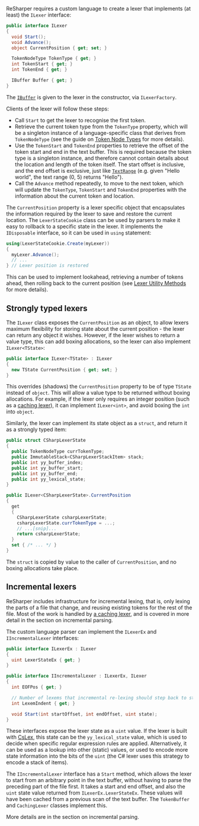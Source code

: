 [//]: # (title: Implementing a lexer)

ReSharper requires a custom language to create a lexer that implements (at least) the `ILexer` interface:

```csharp
public interface ILexer
{
  void Start();
  void Advance();
  object CurrentPosition { get; set; }

  TokenNodeType TokenType { get; }
  int TokenStart { get; }
  int TokenEnd { get; }

  IBuffer Buffer { get; }
}
```

The [`IBuffer`](TextBuffers.md) is given to the lexer in the constructor, via `ILexerFactory`.

Clients of the lexer will follow these steps:

* Call `Start` to get the lexer to recognise the first token.
* Retrieve the current token type from the `TokenType` property, which will be a singleton instance of a language-specific class that derives from `TokenNodeType` (see the guide on [Token Node Types](TokenNodeTypes.md) for more details).
* Use the `TokenStart` and `TokenEnd` properties to retrieve the offset of the token start and end in the text buffer. This is required because the token type is a singleton instance, and therefore cannot contain details about the location and length of the token itself. The start offset is inclusive, and the end offset is exclusive, just like [`TextRange`](TextBuffers.md#text-range) (e.g. given "Hello world", the text range (0, 5) returns "Hello").
* Call the `Advance` method repeatedly, to move to the next token, which will update the `TokenType`, `TokenStart` and `TokenEnd` properties with the information about the current token and location.

The `CurrentPosition` property is a lexer specific object that encapsulates the information required by the lexer to save and restore the current location. The `LexerStateCookie` class can be used by parsers to make it easy to rollback to a specific state in the lexer. It implements the `IDisposable` interface, so it can be used in `using` statement:

```csharp
using(LexerStateCookie.Create(myLexer))
{
  myLexer.Advance();
  // ...
} // Lexer position is restored
```

This can be used to implement lookahead, retrieving a number of tokens ahead, then rolling back to the current position (see [Lexer Utility Methods](LexerUtil.md) for more details).

## Strongly typed lexers

The `ILexer` class exposes the `CurrentPosition` as an object, to allow lexers maximum flexibility for storing state about the current position - the lexer can return any object it wishes. However, if the lexer wishes to return a value type, this can add boxing allocations, so the lexer can also implement `ILexer<TState>`:

```csharp
public interface ILexer<TState> : ILexer
{
  new TState CurrentPosition { get; set; }
}
```

This overrides (shadows) the `CurrentPosition` property to be of type `TState` instead of `object`. This will allow a value type to be returned without boxing allocations. For example, if the lexer only requires an integer position (such as a [caching lexer](CachingLexers.md)), it can implement `ILexer<int>`, and avoid boxing the `int` into `object`.

Similarly, the lexer can implement its state object as a `struct`, and return it as a strongly typed item:

```csharp
public struct CSharpLexerState
{
  public TokenNodeType currTokenType;
  public ImmutableStack<CSharpLexerStackItem> stack;
  public int yy_buffer_index;
  public int yy_buffer_start;
  public int yy_buffer_end;
  public int yy_lexical_state;
}

public ILexer<CSharpLexerState>.CurrentPosition
{
  get
  {
    CSharpLexerState csharpLexerState;
    csharpLexerState.currTokenType = ...;
    // ...[snip]...
    return csharpLexerState;
  }
  set { /* ... */ }
}
```

The `struct` is copied by value to the caller of `CurrentPosition`, and no boxing allocations take place.

## Incremental lexers

ReSharper includes infrastructure for incremental lexing, that is, only lexing the parts of a file that change, and reusing existing tokens for the rest of the file. Most of the work is handled by [a caching lexer](CachingLexers.md), and is covered in more detail in the section on incremental parsing.

The custom language parser can implement the `ILexerEx` and `IIncrementalLexer` interfaces:

```csharp
public interface ILexerEx : ILexer
{
  uint LexerStateEx { get; }
}

public interface IIncrementalLexer : ILexerEx, ILexer
{
  int EOFPos { get; }

  // Number of lexems that incremental re-lexing should step back to start relexing
  int LexemIndent { get; }

  void Start(int startOffset, int endOffset, uint state);
}
```

These interfaces expose the lexer state as a `uint` value. If the lexer is built with [CsLex](CsLex.md), this state can be the `yy_lexical_state` value, which is used to decide when specific regular expression rules are applied. Alternatively, it can be used as a lookup into other (static) values, or used to encode more state information into the bits of the `uint` (the C# lexer uses this strategy to encode a stack of items).

The `IIncrementalLexer` interface has a `Start` method, which allows the lexer to start from an arbitrary point in the text buffer, without having to parse the preceding part of the file first. It takes a start and end offset, and also the `uint` state value returned from `ILexerEx.LexerStateEx`. These values will have been cached from a previous scan of the text buffer. The `TokenBuffer` and `CachingLexer` classes implement this.

More details are in the section on incremental parsing.